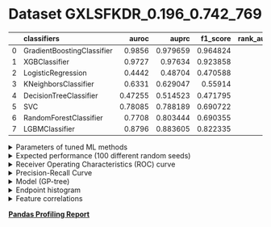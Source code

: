 # Dataset GXLSFKDR_0.196_0.742_769

|    | classifiers                |   auroc |    auprc |   f1_score |   rank_auroc |   rank_auprc |   rank_f1 |
|---:|:---------------------------|--------:|---------:|-----------:|-------------:|-------------:|----------:|
|  0 | GradientBoostingClassifier | 0.9856  | 0.979659 |   0.964824 |            1 |            1 |         1 |
|  1 | XGBClassifier              | 0.9727  | 0.97634  |   0.923858 |            2 |            2 |         2 |
|  2 | LogisticRegression         | 0.4442  | 0.48704  |   0.470588 |            8 |            8 |         8 |
|  3 | KNeighborsClassifier       | 0.6331  | 0.629047 |   0.55914  |            6 |            6 |         6 |
|  4 | DecisionTreeClassifier     | 0.47255 | 0.514523 |   0.471795 |            7 |            7 |         7 |
|  5 | SVC                        | 0.78085 | 0.788189 |   0.690722 |            4 |            5 |         4 |
|  6 | RandomForestClassifier     | 0.7708  | 0.803444 |   0.690355 |            5 |            4 |         5 |
|  7 | LGBMClassifier             | 0.8796  | 0.883605 |   0.822335 |            3 |            3 |         3 |


<details>
<summary>Parameters of tuned ML methods</summary>


```
GradientBoostingClassifier(ccp_alpha=0.0, criterion='friedman_mse', init=None,
                           learning_rate=0.8356146093834345, loss='deviance',
                           max_depth=7, max_features=None, max_leaf_nodes=None,
                           min_impurity_decrease=0.0, min_impurity_split=None,
                           min_samples_leaf=77, min_samples_split=2,
                           min_weight_fraction_leaf=0.0, n_estimators=100,
                           n_iter_no_change=18, presort='deprecated',
                           random_state=769, subsample=1.0, tol=1e-07,
                           validation_fraction=0.03, verbose=0,
                           warm_start=False)
XGBClassifier(alpha=1.6361398357199706, base_score=0.5, booster='dart',
              colsample_bylevel=1, colsample_bynode=1, colsample_bytree=1,
              eta=0.13689026632897838, eval_metric='logloss', gamma=0.2,
              gpu_id=-1, importance_type='gain', interaction_constraints=None,
              learning_rate=0.136890262, max_delta_step=0, max_depth=10,
              min_child_weight=1, missing=nan, monotone_constraints=None,
              n_estimators=77, n_jobs=0, num_parallel_tree=1,
              objective='binary:logistic', random_state=769,
              reg_alpha=1.63613987, reg_lambda=0.003471932368012841,
              scale_pos_weight=1, subsample=1, tree_method=None,
              validate_parameters=False, verbosity=None)
LogisticRegression(C=0.0002973880938827089, class_weight=None, dual=False,
                   fit_intercept=True, intercept_scaling=1, l1_ratio=None,
                   max_iter=100, multi_class='auto', n_jobs=None, penalty='l2',
                   random_state=769, solver='sag', tol=0.0001, verbose=0,
                   warm_start=False)
KNeighborsClassifier(algorithm='auto', leaf_size=30, metric='euclidean',
                     metric_params=None, n_jobs=None, n_neighbors=14, p=5,
                     weights='distance')
DecisionTreeClassifier(ccp_alpha=0.0, class_weight=None, criterion='gini',
                       max_depth=10, max_features=None, max_leaf_nodes=None,
                       min_impurity_decrease=0.0, min_impurity_split=None,
                       min_samples_leaf=2, min_samples_split=3,
                       min_weight_fraction_leaf=0.0, presort='deprecated',
                       random_state=769, splitter='best')
SVC(C=163.36808424238734, break_ties=False, cache_size=200,
    class_weight='balanced', coef0=10.0, decision_function_shape='ovr',
    degree=3, gamma='scale', kernel='poly', max_iter=-1, probability=True,
    random_state=769, shrinking=True, tol=2.5554537223443177e-05,
    verbose=False)
RandomForestClassifier(bootstrap=True, ccp_alpha=0.0, class_weight=None,
                       criterion='gini', max_depth=10, max_features=None,
                       max_leaf_nodes=None, max_samples=None,
                       min_impurity_decrease=0.0, min_impurity_split=None,
                       min_samples_leaf=1, min_samples_split=2,
                       min_weight_fraction_leaf=0.0, n_estimators=65,
                       n_jobs=None, oob_score=False, random_state=769,
                       verbose=0, warm_start=False)
LGBMClassifier(boosting_type='dart', class_weight=None, colsample_bytree=1.0,
               importance_type='split', learning_rate=0.1, max_depth=8,
               metric='binary_logloss', min_child_samples=20,
               min_child_weight=0.001, min_split_gain=0.0, n_estimators=92,
               n_jobs=-1, num_leaves=75, objective='binary', random_state=769,
               reg_alpha=0.0, reg_lambda=0.0, silent=True, subsample=1.0,
               subsample_for_bin=200000, subsample_freq=0)
```

</details>

<details>
<summary>Expected performance (100 different random seeds)</summary>
<img src='GXLSFKDR_0.196_0.742_769-box.svg' width=40% />
</details>

<details>
<summary>Receiver Operating Characteristics (ROC) curve</summary>
<img src='GXLSFKDR_0.196_0.742_769-roc.svg' width=40% />
</details>

<details>
<summary>Precision-Recall Curve</summary>
<img src='GXLSFKDR_0.196_0.742_769-prc.svg' width=40% />
</details>

<details>
<summary>Model (GP-tree)</summary>
<img src='GXLSFKDR_0.196_0.742_769-model.svg' height=10% />
</details>

<details>
<summary>Endpoint histogram</summary>
<img src='GXLSFKDR_0.196_0.742_769-endpoint.svg' width=40% />
</details>

<details>
<summary>Feature correlations</summary>
<img src='GXLSFKDR_0.196_0.742_769-corr.svg' width=40% />
</details>

[**Pandas Profiling Report**](https://epistasislab.github.io/digen/docs/profile/GXLSFKDR_0.196_0.742_769.html)